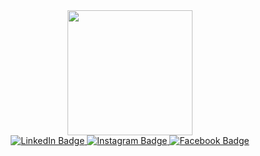 <div align="center">

  <img src="https://media.giphy.com/media/zhYSVCirREeIZtONCI/giphy.gif" width="200">

  <br>

  <a href="https://www.linkedin.com/in/okho/">
    <img src="https://img.shields.io/badge/LinkedIn-blue?style=for-the-badge&logo=linkedin&logoColor=white" alt="LinkedIn Badge">
  </a>
  <a href="https://www.instagram.com/olekristianolaisen/">
    <img src="https://img.shields.io/badge/Instagram-yellow?style=for-the-badge&logo=instagram&logoColor=white" alt="Instagram Badge">
  </a>
  <a href="https://www.facebook.com/olekolaisen">
    <img src="https://img.shields.io/badge/Faceook-blue?style=for-the-badge&logo=facebook&logoColor=white" alt="Facebook Badge">
  </a>
  

</div>


<div align="center">

  

</div>


